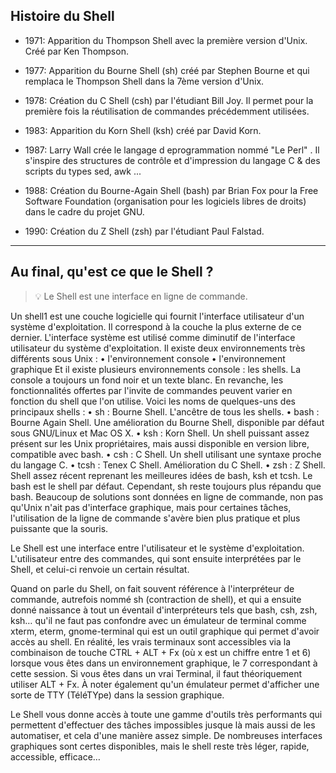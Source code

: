 ## Histoire du Shell

* 1971: Apparition du Thompson Shell avec la première version d'Unix. Créé par Ken Thompson.

* 1977: Apparition du Bourne Shell (sh) créé par Stephen Bourne et qui remplaca le Thompson Shell dans la 7ème version d'Unix.

* 1978: Création du C Shell (csh) par l'étudiant Bill Joy. Il permet pour la première fois la réutilisation de commandes précédemment utilisées.

* 1983: Apparition du Korn Shell (ksh) créé par David Korn.

* 1987: Larry Wall crée le langage d eprogrammation nommé "Le Perl" . Il s'inspire des structures de contrôle et d'impression du langage C & des scripts du types sed, awk ...

* 1988: Création du Bourne-Again Shell (bash) par Brian Fox pour la Free Software Foundation (organisation pour les logiciels libres de droits) dans le cadre du projet GNU.

* 1990: Création du Z Shell (zsh) par l'étudiant Paul Falstad.

----------------------
## Au final, qu'est ce que le Shell ?

> :bulb: Le Shell est une interface en ligne de commande.

Un shell1
 est une couche logicielle qui fournit l'interface utilisateur d'un système d'exploitation. Il
correspond à la couche la plus externe de ce dernier. L'interface système est utilisé comme diminutif
de l'interface utilisateur du système d'exploitation.
Il existe deux environnements très différents sous Unix :
• l'environnement console
• l'environnement graphique
Et il existe plusieurs environnements console : les shells.
La console a toujours un fond noir et un texte blanc. En revanche, les fonctionnalités offertes par
l'invite de commandes peuvent varier en fonction du shell que l'on utilise.
Voici les noms de quelques-uns des principaux shells :
• sh : Bourne Shell. L'ancêtre de tous les shells.
• bash : Bourne Again Shell. Une amélioration du Bourne
Shell, disponible par défaut sous GNU/Linux et Mac OS X.
• ksh : Korn Shell. Un shell puissant assez présent sur les
Unix propriétaires, mais aussi disponible en version libre,
compatible avec bash.
• csh : C Shell. Un shell utilisant une syntaxe proche du
langage C.
• tcsh : Tenex C Shell. Amélioration du C Shell.
• zsh : Z Shell. Shell assez récent reprenant les meilleures
idées de bash, ksh et tcsh.
Le bash est le shell par défaut. Cependant, sh reste toujours plus
répandu que bash.
Beaucoup de solutions sont données en ligne de commande, non pas qu'Unix n'ait pas d'interface
graphique, mais pour certaines tâches, l'utilisation de la ligne de commande s'avère bien plus
pratique et plus puissante que la souris. 

Le Shell est une interface entre l'utilisateur et le système d'exploitation. L'utilisateur entre des commandes, qui sont ensuite interprétées par le Shell, et celui-ci renvoie un certain résultat.



Quand on parle du Shell, on fait souvent référence à l'interpréteur de commande, autrefois nommé sh (contraction de shell), et qui a ensuite donné naissance à tout un éventail d'interpréteurs tels que bash, csh, zsh, ksh… qu'il ne faut pas confondre avec un émulateur de terminal comme xterm, eterm, gnome-terminal qui est un outil graphique qui permet d'avoir accès au shell.
En réalité, les vrais terminaux sont accessibles via la combinaison de touche CTRL + ALT + Fx (où x est un chiffre entre 1 et 6) lorsque vous êtes dans un environnement graphique, le 7 correspondant à cette session. Si vous êtes dans un vrai Terminal, il faut théoriquement utiliser ALT + Fx. À noter également qu'un émulateur permet d'afficher une sorte de TTY (TéléTYpe) dans la session graphique.

Le Shell vous donne accès à toute une gamme d'outils très performants qui permettent d'effectuer des tâches impossibles jusque là mais aussi de les automatiser, et cela d'une manière assez simple. De nombreuses interfaces graphiques sont certes disponibles, mais le shell reste très léger, rapide, accessible, efficace…
